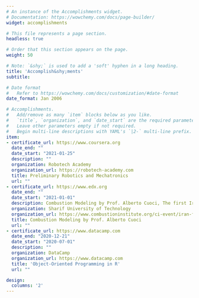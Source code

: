 ```yaml
---
# An instance of the Accomplishments widget.
# Documentation: https://wowchemy.com/docs/page-builder/
widget: accomplishments

# This file represents a page section.
headless: true

# Order that this section appears on the page.
weight: 50

# Note: `&shy;` is used to add a 'soft' hyphen in a long heading.
title: 'Accomplish&shy;ments'
subtitle:

# Date format
#   Refer to https://wowchemy.com/docs/customization/#date-format
date_format: Jan 2006

# Accomplishments.
#   Add/remove as many `item` blocks below as you like.
#   `title`, `organization`, and `date_start` are the required parameters.
#   Leave other parameters empty if not required.
#   Begin multi-line descriptions with YAML's `|2-` multi-line prefix.
item:
- certificate_url: https://www.coursera.org
  date_end: ""
  date_start: "2021-01-25"
  description: ""
  organization: Robotech Academy
  organization_url: https://robotech-academy.com
  title: Preliminary Robotics and Mechatronics
  url: ""
- certificate_url: https://www.edx.org
  date_end: ""
  date_start: "2021-01-01"
  description: Combustion Modeling by Prof. Alberto Cuoci, The first Iranian Combustion School 2019
  organization: Sharif University of Technology
  organization_url: https://www.combustioninstitute.org/ci-event/iran-first-international-combustion-school-ics2019/
  title: Combustion Modeling by Prof. Alberto Cuoci
  url: ""
- certificate_url: https://www.datacamp.com
  date_end: "2020-12-21"
  date_start: "2020-07-01"
  description: ""
  organization: DataCamp
  organization_url: https://www.datacamp.com
  title: 'Object-Oriented Programming in R'
  url: ""

design:
  columns: '2' 
---
```

